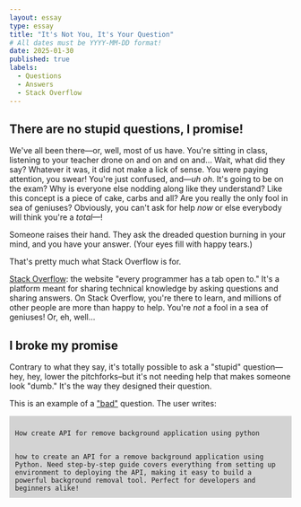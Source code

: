 ```yaml
---
layout: essay
type: essay
title: "It's Not You, It's Your Question"
# All dates must be YYYY-MM-DD format!
date: 2025-01-30
published: true
labels:
  - Questions
  - Answers
  - Stack Overflow
---
```


## There are no stupid questions, I promise!

We've all been there—or, well, most of us have. You're sitting in class, listening to your teacher drone on and on and on and... Wait, what did they say? Whatever it was, it did not make a lick of sense. You were paying attention, you swear! You're just confused, and—_uh oh_. It's going to be on the exam? Why is everyone else nodding along like they understand? Like this concept is a piece of cake, carbs and all? Are you really the only fool in sea of geniuses? Obviously, you can't ask for help _now_ or else everybody will think you're a _total_—!

Someone raises their hand. They ask the dreaded question burning in your mind, and you have your answer. (Your eyes fill with happy tears.)

That's pretty much what Stack Overflow is for.

[Stack Overflow](https://stackoverflow.com/): the website "every programmer has a tab open to." It's a platform meant for sharing technical knowledge by asking questions and sharing answers. On Stack Overflow, you're there to learn, and millions of other people are more than happy to help. You're _not_ a fool in a sea of geniuses! Or, eh, well...

## I broke my promise

Contrary to what they say, it's totally possible to ask a "stupid" question—hey, hey, lower the pitchforks–but it's not needing help that makes someone look "dumb." It's the way they designed their question.

This is an example of a ["bad"](https://stackoverflow.com/questions/79399913/how-create-api-for-remove-background-application-using-python) question. The user writes:

<div style="background-color: lightgrey; white: white; padding: 10px; word-wrap: break-word;"><code>
How create API for remove background application using python
<br>
how to create an API for a remove background application using Python. Need step-by-step guide covers everything from setting up environment to deploying the API, making it easy to build a powerful background removal tool. Perfect for developers and beginners alike!
</code></div>

